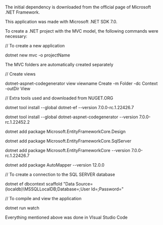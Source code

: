 The initial dependency is downloaded from the official page of Microsoft .NET Framework.

This application was made with Microsoft .NET SDK 7.0.

To create a .NET project with the MVC model, the following commands were necessary:

// To create a new application

dotnet new mvc -o projectName

The MVC folders are automatically created separately


// Create views

dotnet-aspnet-codegenerator view viewname Create -m Folder -dc Context -outDir View

// Extra tools used and downloaded from NUGET.ORG

dotnet tool install --global dotnet-ef --version 7.0.0-rc.1.22426.7

dotnet tool install --global dotnet-aspnet-codegenerator --version 7.0.0-rc.1.22452.2

dotnet add package Microsoft.EntityFrameworkCore.Design

dotnet add package Microsoft.EntityFrameworkCore.SqlServer

dotnet add package Microsoft.EntityFrameworkCore --version 7.0.0-rc.1.22426.7

dotnet add package AutoMapper --version 12.0.0

// To create a connection to the SQL SERVER database

dotnet ef dbcontext scaffold "Data Source=(localdb)\MSSQLLocalDB;Database=;User Id=;Password="

// To compile and view the application

dotnet run watch

Everything mentioned above was done in VIsual Studio Code
